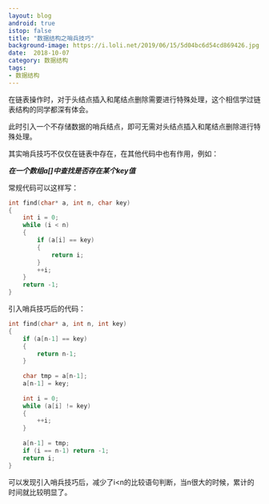 ```yaml
---
layout: blog 
android: true 
istop: false
title: "数据结构之哨兵技巧" 
background-image: https://i.loli.net/2019/06/15/5d04bc6d54cd869426.jpg
date:  2018-10-07
category: 数据结构 
tags: 
- 数据结构
---
```


在链表操作时，对于头结点插入和尾结点删除需要进行特殊处理，这个相信学过链表结构的同学都深有体会。

此时引入一个不存储数据的哨兵结点，即可无需对头结点插入和尾结点删除进行特殊处理。

其实哨兵技巧不仅仅在链表中存在，在其他代码中也有作用，例如：

***在一个数组a[]中查找是否存在某个key值***

常规代码可以这样写：

```c
int find(char* a, int n, char key) 
{ 
	int i = 0; 
	while (i < n) 
	{ 
		if (a[i] == key) 
		{ 
			return i; 
		} 
		++i;
	} 
	return -1; 
}
```

引入哨兵技巧后的代码：

```c
int find(char* a, int n, int key) 
{ 
	if (a[n-1] == key) 
	{ 
		return n-1; 
	} 
	
	char tmp = a[n-1]; 
	a[n-1] = key; 
	
	int i = 0; 
	while (a[i] != key) 
	{ 
		++i; 
	} 
	
	a[n-1] = tmp; 
	if (i == n-1) return -1; 
	return i; 
}
```

可以发现引入哨兵技巧后，减少了i<n的比较语句判断，当n很大的时候，累计的时间就比较明显了。



